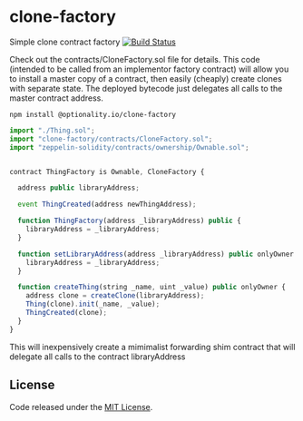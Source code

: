 # clone-factory
Simple clone contract factory [![Build Status](https://travis-ci.org/yarrumretep/clone-factory.svg?branch=master)](https://travis-ci.org/yarrumretep/clone-factory)


Check out the contracts/CloneFactory.sol file for details.  This code (intended to be called from an implementor factory contract)
will allow you to install a master copy of a contract, then easily (cheaply) create clones with separate state.  The deployed bytecode
just delegates all calls to the master contract address.

`npm install @optionality.io/clone-factory`

```javascript
import "./Thing.sol";
import "clone-factory/contracts/CloneFactory.sol";
import "zeppelin-solidity/contracts/ownership/Ownable.sol";


contract ThingFactory is Ownable, CloneFactory {

  address public libraryAddress;

  event ThingCreated(address newThingAddress);

  function ThingFactory(address _libraryAddress) public {
    libraryAddress = _libraryAddress;
  }

  function setLibraryAddress(address _libraryAddress) public onlyOwner {
    libraryAddress = _libraryAddress;
  }

  function createThing(string _name, uint _value) public onlyOwner {
    address clone = createClone(libraryAddress);
    Thing(clone).init(_name, _value);
    ThingCreated(clone);
  }
}
```

This will inexpensively create a mimimalist forwarding shim contract that will delegate all calls to the contract libraryAddress


## License
Code released under the [MIT License](https://github.com/yarrumretep/clone-factory/blob/master/LICENSE).
